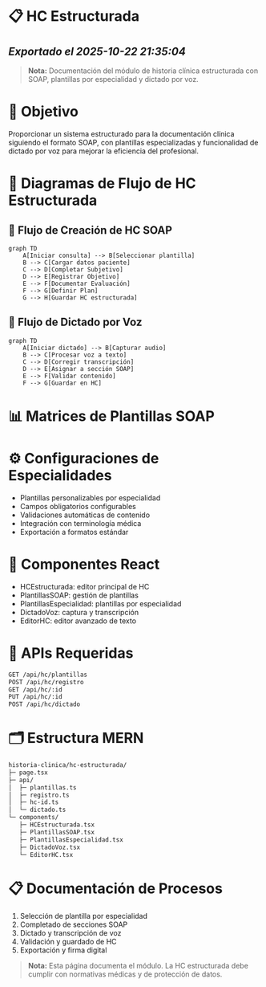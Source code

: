 # 📋 HC Estructurada
*Exportado el 2025-10-22 21:35:04*
---

> **Nota:** Documentación del módulo de historia clínica estructurada con SOAP, plantillas por especialidad y dictado por voz.

# 🎯 Objetivo

Proporcionar un sistema estructurado para la documentación clínica siguiendo el formato SOAP, con plantillas especializadas y funcionalidad de dictado por voz para mejorar la eficiencia del profesional.

# 🔄 Diagramas de Flujo de HC Estructurada

## 📝 Flujo de Creación de HC SOAP

```mermaid
graph TD
    A[Iniciar consulta] --> B[Seleccionar plantilla]
    B --> C[Cargar datos paciente]
    C --> D[Completar Subjetivo]
    D --> E[Registrar Objetivo]
    E --> F[Documentar Evaluación]
    F --> G[Definir Plan]
    G --> H[Guardar HC estructurada]
```

## 🎤 Flujo de Dictado por Voz

```mermaid
graph TD
    A[Iniciar dictado] --> B[Capturar audio]
    B --> C[Procesar voz a texto]
    C --> D[Corregir transcripción]
    D --> E[Asignar a sección SOAP]
    E --> F[Validar contenido]
    F --> G[Guardar en HC]
```

# 📊 Matrices de Plantillas SOAP

<!-- Bloque no procesado: table -->

# ⚙️ Configuraciones de Especialidades

- Plantillas personalizables por especialidad
- Campos obligatorios configurables
- Validaciones automáticas de contenido
- Integración con terminología médica
- Exportación a formatos estándar
# 🧩 Componentes React

- HCEstructurada: editor principal de HC
- PlantillasSOAP: gestión de plantillas
- PlantillasEspecialidad: plantillas por especialidad
- DictadoVoz: captura y transcripción
- EditorHC: editor avanzado de texto
# 🔌 APIs Requeridas

```bash
GET /api/hc/plantillas
POST /api/hc/registro
GET /api/hc/:id
PUT /api/hc/:id
POST /api/hc/dictado
```

# 🗂️ Estructura MERN

```bash
historia-clinica/hc-estructurada/
├─ page.tsx
├─ api/
│  ├─ plantillas.ts
│  ├─ registro.ts
│  ├─ hc-id.ts
│  └─ dictado.ts
└─ components/
   ├─ HCEstructurada.tsx
   ├─ PlantillasSOAP.tsx
   ├─ PlantillasEspecialidad.tsx
   ├─ DictadoVoz.tsx
   └─ EditorHC.tsx
```

# 📋 Documentación de Procesos

1. Selección de plantilla por especialidad
1. Completado de secciones SOAP
1. Dictado y transcripción de voz
1. Validación y guardado de HC
1. Exportación y firma digital
> **Nota:** Esta página documenta el módulo. La HC estructurada debe cumplir con normativas médicas y de protección de datos.

